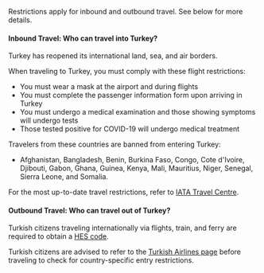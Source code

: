 Restrictions apply for inbound and outbound travel. See below for more details.

#### Inbound Travel: Who can travel into Turkey?

Turkey has reopened its international land, sea, and air borders.

When traveling to Turkey, you must comply with these flight restrictions:

- You must wear a mask at the airport and during flights
- You must complete the passenger information form upon arriving in Turkey
- You must undergo a medical examination and those showing symptoms will undergo tests
- Those tested positive for COVID-19 will undergo medical treatment

Travelers from these countries are banned from entering Turkey:

- Afghanistan, Bangladesh, Benin, Burkina Faso, Congo, Cote d'Ivoire, Djibouti, Gabon, Ghana, Guinea, Kenya, Mali, Mauritius, Niger, Senegal, Sierra Leone, and Somalia.

For the most up-to-date travel restrictions, refer to [IATA Travel Centre](https://www.iatatravelcentre.com/international-travel-document-news/1580226297.htm).

#### Outbound Travel: Who can travel out of Turkey?

Turkish citizens traveling internationally via flights, train, and ferry are required to obtain a [HES code](https://hayatevesigar.saglik.gov.tr/hes.html).

Turkish citizens are advised to refer to the [Turkish Airlines page](https://www.turkishairlines.com/en-tr/announcements/coronavirus-outbreak/travel-restrictions/index.html) before traveling to check for country-specific entry restrictions.
